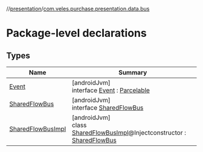 //[presentation](../../index.md)/[com.veles.purchase.presentation.data.bus](index.md)

# Package-level declarations

## Types

| Name | Summary |
|---|---|
| [Event](-event/index.md) | [androidJvm]<br>interface [Event](-event/index.md) : [Parcelable](https://developer.android.com/reference/kotlin/android/os/Parcelable.html) |
| [SharedFlowBus](-shared-flow-bus/index.md) | [androidJvm]<br>interface [SharedFlowBus](-shared-flow-bus/index.md) |
| [SharedFlowBusImpl](-shared-flow-bus-impl/index.md) | [androidJvm]<br>class [SharedFlowBusImpl](-shared-flow-bus-impl/index.md)@Injectconstructor : [SharedFlowBus](-shared-flow-bus/index.md) |
